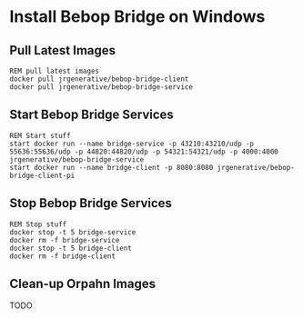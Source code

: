 # Install Bebop Bridge on Windows

## Pull Latest Images

```
REM pull latest images
docker pull jrgenerative/bebop-bridge-client
docker pull jrgenerative/bebop-bridge-service
```

## Start Bebop Bridge Services

```
REM Start stuff
start docker run --name bridge-service -p 43210:43210/udp -p 55636:55636/udp -p 44820:44820/udp -p 54321:54321/udp -p 4000:4000 jrgenerative/bebop-bridge-service
start docker run --name bridge-client -p 8080:8080 jrgenerative/bebop-bridge-client-pi
```

## Stop Bebop Bridge Services

```
REM Stop stuff
docker stop -t 5 bridge-service
docker rm -f bridge-service
docker stop -t 5 bridge-client
docker rm -f bridge-client
```

## Clean-up Orpahn Images

TODO

